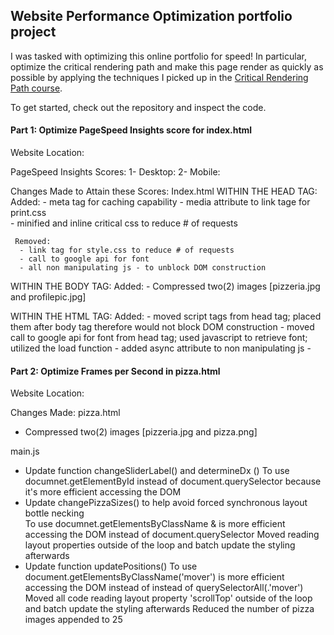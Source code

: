 ## Website Performance Optimization portfolio project

I was tasked with optimizing this online portfolio for speed! In particular, optimize the critical rendering path and make this page render as quickly as possible by applying the techniques I picked up in the [Critical Rendering Path course](https://www.udacity.com/course/ud884).



To get started, check out the repository and inspect the code.


#### Part 1: Optimize PageSpeed Insights score for index.html

Website Location:

PageSpeed Insights Scores:
1- Desktop:
2- Mobile:

Changes Made to Attain these Scores:
Index.html
  WITHIN THE HEAD TAG:
     Added:
      - meta tag for caching capability
      - media attribute to link tage for print.css      
      - minified and inline critical css to reduce # of requests
     
     Removed:
      - link tag for style.css to reduce # of requests
      - call to google api for font
      - all non manipulating js - to unblock DOM construction

   WITHIN THE BODY TAG:
     Added:
      - Compressed two(2) images [pizzeria.jpg and profilepic.jpg] 

   WITHIN THE HTML TAG:
     Added:
      - moved script tags from head tag; placed them after body tag therefore would not block DOM construction
      - moved call to google api for font from head tag; used javascript to retrieve font; utilized the load function
      - added async attribute to non manipulating js      - 


#### Part 2: Optimize Frames per Second in pizza.html

Website Location:

Changes Made:
pizza.html
 - Compressed two(2) images [pizzeria.jpg and pizza.png]

main.js
 - Update function changeSliderLabel() and determineDx ()
     To use documnet.getElementById instead of document.querySelector because it's more efficient accessing the DOM
 - Update changePizzaSizes() to help avoid forced synchronous layout bottle necking	  
	 To use documnet.getElementsByClassName & is more efficient accessing the DOM instead of document.querySelector
	 Moved reading layout properties outside of the loop and  batch update the styling afterwards
 - Update function updatePositions()
     To use document.getElementsByClassName('mover') is more efficient accessing the DOM instead of instead of querySelectorAll(.'mover')
     Moved all code reading layout property 'scrollTop'  outside of the loop and batch update the styling afterwards
     Reduced the number of pizza images appended to 25
